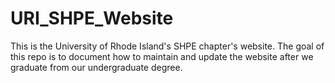 # URI_SHPE_Website
This is the University of Rhode Island's SHPE chapter's website. The goal of this repo is to document how to maintain and update the website after we graduate from our undergraduate degree.
